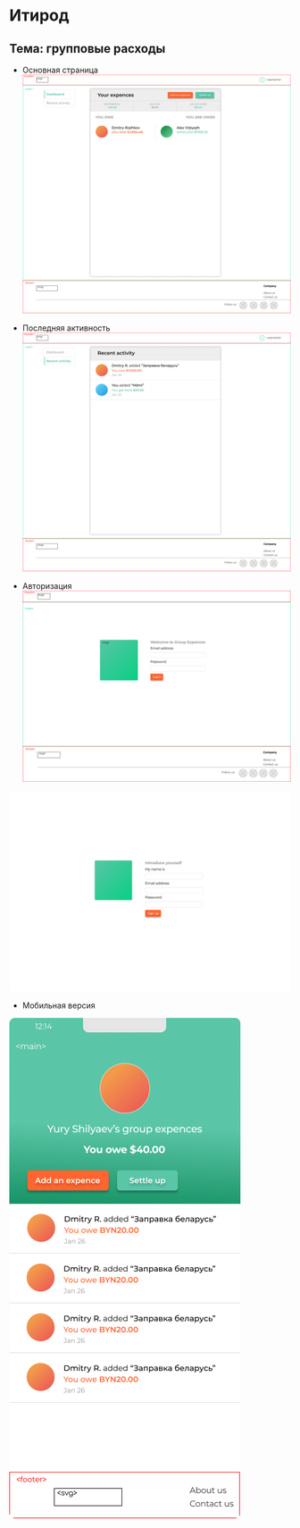 # Итирод

## Тема: групповые расходы

- Основная страница
![](dashboard.png)

- Последняя активность
![](recentactivity.png)

- Авторизация
![](login.png)

![](signup.png)

- Мобильная версия

![](mobile.png)


